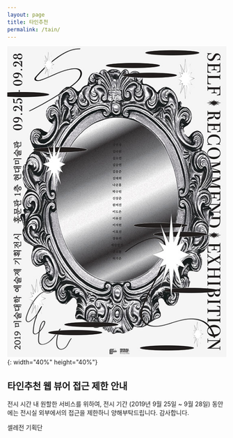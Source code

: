 ```yaml
---
layout: page
title: 타인추천
permalink: /tain/
---
```


![전시 포스터 이미지](/images/poster1366.jpg){: width="40%" height="40%"}  

## 타인추천 웹 뷰어 접근 제한 안내

전시 시간 내 원할한 서비스를 위하여, 전시 기간 (2019년 9월 25일 ~ 9월 28일) 동안에는 전시실 외부에서의 접근을 제한하니 양해부탁드립니다. 감사합니다.  

셀레전 기획단
